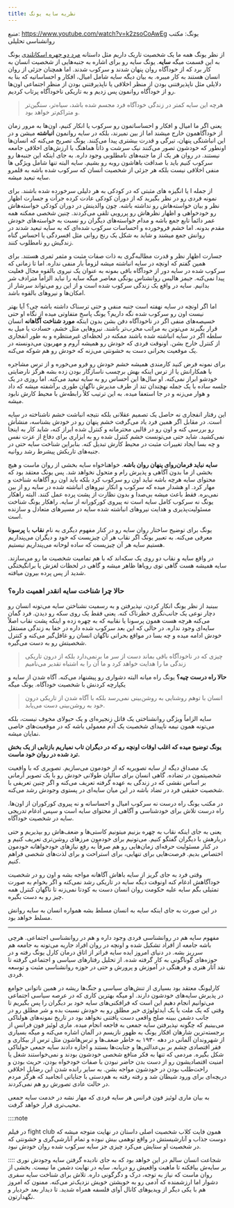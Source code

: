```yaml
---
title: نظریه سایه یونگ
---
```


منبع: https://www.youtube.com/watch?v=k2zsoCoAwEg
یونگ: مکتب روانشناسی تحلیلی

از نظر یونگ همه ما یک شخصیت تاریک داریم مثل داستانه [مرد دو چهره اسکاتلندی](https://taaghche.com/book/127632/%D8%AF%DA%A9%D8%AA%D8%B1-%D8%AC%DA%A9%DB%8C%D9%84-%D9%88-%D9%85%D8%B3%D8%AA%D8%B1-%D9%87%D8%A7%DB%8C%D8%AF) یونگ به این قسمت میگه **سایه**. یونگ سایه رو برای اشاره به جنبه‌هایی از شخصیت انسان به کار برد که از خودآگاه روان پنهان شدند و سرکوب شدند. اما همچنان جزئی از روان انسان هستند به کار میبره. به بیان دیگه سایه شامل امیال، افکار و احساساتیه که بنا به دلایلی مثل ناپذیرفتنی بودن از منظر اخلاقی یا ناپذیرفتنی بودن از منظر اجتماعی اون‌ها رو از خودآگاه روانمون پس زدیم و به تاریکی ناخودآگاه پرتاب کردیم.

> هرچه این سایه کمتر در زندگی خودآگاه فرد مجسم شده باشد، سیاه‌تر، سنگین‌تر و متراکم‌تر خواهد بود.

یعنی اگر ما امیال و افکار و احساساتمون رو سرکوب یا انکار کنیم، اون‌ها به مرور زمان از خودآگاهمون خارج میشند اما از بین نمیرند، بلکه در سایه روانمون **انباشته** میشن و در این انباشتگی پنهان، تیرگی و قدرت بیشتری پیدا می‌کنند.
یونگ تصریح می‌کنه که انسان‌ها اونطور که خودشون تصور می‌کنند نیک‌ سرشت و ذاتاً هماهنگ با ارزش‌های اخلاقی جامعه نیستند. در روان هر یک از ما جنبه‌های نامطلوبی وجود داره. به جای اینکه این جنبه‌ها رو سرکوب کنیم باید با صداقت باهاشون روبه رو بشیم.
سایه البته تنها شامل ویژگی ها منفی اخلاقی نیست بلکه هر جزئی از شخصیت انسان که سرکوب شده باشه به قلمرو سایه تبعید میشه.

از جمله ا یا انگیزه های مثبتی که در کودکی به هر دلیلی سرخورده شده باشند. برای نمونه فردی رو در نظر بگیرید که از دوران کودکی عادت کرده جرأت و جسارت اظهار نظر و بیان خواسته‌هاش رو نداشته باشه. چون والدینش در دوران کودکی خواسته‌هاش رو خودخواهی و اظهار نظرهاش رو پررویی تلقی می‌کردند. چنین شخصی ممکنه همه عمر دائماً تابع جمع باشه و مدام خواسته‌های دیگران رو نسبت به خواسته‌های خودش مقدم بدونه. اما خشم فروخورده و احساسات سرکوب شده‌ای که به سایه تبعید شدند در روانش جمع میشند و شاید به شکل یک رنج روانی مثل افسردگی یا احساس گناه زندگیش رو نامطلوب کنند.

جسارت اظهار نظر و قدرت مطالبه‌گری به ذات صفات مثبت و مثمر ثمری هستند. برای همین گفتم که اونچه در سایه انباشته میشه لزوماً بار منفی نداره. اما تا زمانی که سرکوب شده در سایه دور از خودآگاه باقی بمونه به عنوان یک نیروی بالقوه مجال فعلیت پیدا نمی‌کنه. جیمز هالیس روانشناس یونگی معاصر میگه سایه را نباید الزاماً مترادف شر بدانیم. سایه در واقع یک زندگی سرکوب شده است و از این رو می‌تواند سرشار از امکان‌ها و نیروهای بالقوه باشد.

اما اگر اونچه در سایه نهفته است جنبه منفی و حتی ترسناک داشته باشه چی؟ آیا بهتر نیست اون رو سرکوب شده نگه داریم؟ یونگ پاسخ متفاوتی میده از نگاه او حتی خسیصه‌های منفی اگر در ناخودآگاه دفن بشن بدون اینکه **مورد شناخت آگاهانه** انسان قرار بگیرند می‌تونن به مراتب مخرب‌تر باشند. نیروهایی مثل خشم، حسادت یا میل به سلطه اگر در سایه انباشته شده باشند ممکنه در لحظه‌ای غیرمنتظره و به طور انفجاری از کنترل خارج بشن. اونوقت فردی که خودش رو همیشه آروم و مهربون می‌دونسته در یک موقعیت بحرانی دست به خشونتی می‌زنه که خودش رو هم شوکه می‌کنه.

برای نمونه فرض کنید کارمندی همیشه خشم خودش رو فرو می‌خوره و از ترس مشاجره با همکارانش یا از ترس اینکه بهش برچسب ناسازگار بودن زده بشه هرگز نارضایتی خودشو ابراز نمی‌کنه. او سال‌ها این احساس رو به سایه تبعید می‌کنه. اما روزی در یک جلسه ساده با یک جمله نهچندان تند از طرف مدیرش ناگهان طوری برآشفته میشه که داد و هوار می‌زنه و در جا استعفا میده. به این ترتیب کلاً رابطه‌ش با محیط کارش نابود میشه.

این رفتار انفجاری نه حاصل یک تصمیم عقلانی بلکه نتیجه انباشت خشم ناشناخته در سایه است. در مقابل اگر همین فرد یاد می‌گرفت خشم پنهان رو در خودش بشناسه، منشأش رو بررسی کنه و اون رو در قالبی محترمانه و کنترل شده ابراز کنه، شاید کار به اینجا نمی‌کشید. شاید حتی می‌تونست خشم کنترل شده رو به ابزاری برای دفاع از عزت نفس و چه بسا ایجاد تغییرات مثبت در محیط کارش تبدیل کنه. بنابراین شناخت سایه حتی در جنبه‌های تاریکش پیشرط رشد روانیه.

**سایه نباید فرمان‌روای پنهان روان باشه**. خواهناخواه سایه بخشی از روان ماست و هیچ بخشی از ما بدون آگاهی و پذیرش رام و متحول نخواهد شد. پس یونگ معتقد بود که محتوای سایه هرچه باشه نباید اون رو سرکوب کرد بلکه باید اون رو آگاهانه شناخت و مهار کرد. او هشدار میده که سرکوب و انکار نیروهای انباشته شده در سایه رو از بین نمی‌بره. فقط باعث میشه بی‌صدا و بدون نظارت از پشت پرده عمل کنند. البته راهکار یونگ نه سرکوب کامل سایه است نه پیروی کورکورانه از سایه. راهکار یونگ شناخت مسئولیت‌پذیری و هدایت نیروهای انباشته شده سایه در مسیرهای متعادل و سازنده است.

یونگ برای توضیح ساختار روان سایه رو در کنار مفهوم دیگری به نام **نقاب** یا **پرسونا** معرفی می‌کنه.
به تعبیر یونگ اگر نقاب هر آن چیزیست که خود و دیگران می‌پنداریم هستیم سایه هر آن چیزیست که ساده لوحانه می‌پنداریم نیستیم.

در واقع سایه و نقاب دو روی یک سکه‌اند که با هم تمامیت شخصیت ما رو می‌سازند. سایه همیشه هست گاهی توی رویاها ظاهر میشه و گاهی در لحظات لغزش یا برانگیختگی شدید از پس پرده بیرون میافته.

### حالا چرا شناخت سایه انقدر اهمیت داره؟

ببینید از نظر یونگ انکار کردن، نپذیرفتن و به رسمیت نشناختن سایه می‌تونه انسان رو دچار نوعی یک جانب‌نگری خطرناک کنه. یعنی فقط یک روی سکه رو دیدن. فرد گمان می‌کنه هرچه هست همون پرسونا یا نقابیه که به چهره زده و اینکه پشت نقاب اصلاً سایه‌ای وجود نداره.
در حالی که این بعد سرکوب شده داره در خفا به زندگی مستقل خودش ادامه میده و چه بسا در مواقع بحرانی ناگهان انسان رو غافل‌گیر می‌کنه و کنترل شخصیتش رو به دست می‌گیره.

> چیزی که در ناخودآگاه باقی بماند دست از سر ما برنمی‌دارد بلکه از درون تاریکی زندگی ما را هدایت خواهد کرد و ما آن را به اشتباه تقدیر می‌نامیم

**حالا راه درست چیه؟** یونگ راه میانه البته دشواری رو پیشنهاد می‌کنه. آگاه شدن از سایه و یکپارچه کردنش با شخصیت خودآگاه. یونگ میگه

> انسان با توهم روشنایی به روشن‌بینی نمی‌رسد بلکه با آگاه شدن از تاریکی درون خود به روشن‌بینی دست می‌یابد.

سایه الزاماً ویژگی روانشناختی یک قاتل زنجیره‌ای و یک حیولای مخوف نیست، بلکه می‌تونه همون نیمه ناپیدای شخصیت یک آدم معمولی باشه که در موقعیت‌های خاصی نمایان میشه.

**یونگ توضیح میده که اغلب اوقات اونچه رو که در دیگران تاب نمیاریم بازتابی از یک بخش ترد شده در روان خود ماست.**

یک مصداق دیگه از سایه تصویریه که از خودمون می‌سازیم. تصویری که با واقعیت شخصیتمون در تضاده. گاهی انسان برای سالیان طولانی خودش رو با یک تصویر آرمانی بر اساس نقشی که در زندگی به عهده گرفته تعریف می‌کنه و اگر چنین تعریفی با شخصیت حقیقی فرد در تضاد باشه در این میان سایه‌ای در پستوی وجودش رشد می‌کنه.

در مکتب یونگ راه درست نه سرکوب امیال و احساساته و نه پیروی کورکوران از اون‌ها. راه درست تلاش برای خودشناسی و آگاهی از محتوای سایه است و سپس ادغام تدریجی سایه در شخصیت خودآگاه.

یعنی به جای اینکه نقاب به چهره بزنیم میتونیم کاستی‌ها و ضعف‌هاش رو بپذیریم و حتی دربارهش با دیگران گفتگو کنیم. می‌تونیم برای خودمون مرزهای روشن‌تری تعریف کنیم و در کنار مسئولیت حرفه‌ای زمان‌هایی رو هم صرفاً به رفع نیازهای خودخواهانه خودمون اختصاص بدیم. فرصت‌هایی برای تنهایی، برای استراحت و برای لذت‌های شخصی فراهم کنیم.

وقتی فرد به جای گریز از سایه باهاش آگاهانه مواجه بشه و اون رو در شخصیت خودآگاهش ادغام کنه اونوقت دیگه سایه در تاریکی رشد نمی‌کنه و اگر بخوام به صورت تمثیلی بگم سایه علیه حکومت روان انسان دست به کودتا نمی‌زنه تا ناگهان کنترل همه چیز رو به دست بگیره.

در این صورت به جای اینکه سایه به انسان مسلط بشه همواره انسان به سایه روانش مسلط خواهد بود.

---

مفهوم سایه هم در روانشناسی فردی وجود داره و هم در روانشناسی اجتماعی. هرچی باشه جامعه از افراد تشکیل شده و اونچه در روان افراد جاریه می‌تونه به جامعه هم سرریز بشه.
در دنیای امروز ایده سایه فراتر از اتاق درمان کارل یونگ رفته و در حوزه‌های گوناگونی به کار گرفته شده. از تحلیل رفتارهای سیاسی و اجتماعی گرفته تا نقد آثار هنری و فرهنگی در آموزش و پرورش و حتی در حوزه روانشناسی مثبت و توسعه فردی.

کارلیونگ معتقد بود بسیاری از تنش‌های سیاسی و جنگ‌ها ریشه در همین ناتوانی جوامع در پذیرش سایه‌های خودشون دارند. او میگه بهترین کاری که در عرصه سیاسی اجتماعی می‌توانیم انجام دهیم این است که فرافکنی‌های سایه خود بر دیگران را پس بگیریم تا وقتی که یک ملت یا یک ایدئولوژی خیر مطلق رو به خودش نسبت بده و شر مطلق رو در جانب دشمن ببینه صلح واقعی دست یافتنی نخواهد بود در تاریخ نمونه‌های هولناکی می‌بینیم که چگونه نپذیرفتن سایه جمعی به فاجعه انجام میده. ماری لوئیز فون فرانس از برجسته‌ترین شارهان افکار یونگ به ظهور نازیسم در آلمان اشاره می‌کنه و میگه بسیاری از شهروندان آلمانی در دهه ۱۹۳۰ به خاطر ضعف‌ها و ترس‌هاشون مثل ترس از بیکاری و فقر اقتصادی چشم بر بی‌عدالتی‌ها و جنایت‌ها بستند و اجازه دادند سایه جمعی حولناکی شکل بگیره. مردمی که تنها به فکر منافع شخصی خودشون بودند و نمی‌خواستند شغل یا امنیت اقتصادیشون رو از دست بدن حاضر نبودن با صفات خودخواه بودن، حریث بودن و راحت‌طلب بودن در خودشون مواجه بشن. به سایر رانده شدن این رضایل اخلاقی دریچه‌ای برای ورود شیطان شد و رفته رفته به هم‌دستی با جنایاتی انجامید که هرگز مردم در حالت عادی تصورش رو هم نمی‌کردند.

به بیان ماری لوئیز فون فرانس هر سایه فردی که مهار نشه در خدمت سایه جمعی محیب‌تری قرار خواهد گرفت.

::::note

در فیلم fight club همون فایت کلاب شخصیت اصلی داستان در نهایت متوجه میشه که دوست جذاب و آنارشیستش در واقع توهمی بیش نبوده و تمام آنارشی‌گری و خشونتی که در شخصیت او ستایش می‌کرد چیزی جز سایه سرکوب شده روان خودش نبود.

::::
شجاعت انسان سالم در این خواهد بود که به جای نادیده گرفتن سایه وجودش نوری بر سایه‌ش بیافکنه تا ماهیت واقعیش رو دریابه. سایه در نهایت دشمن ما نیست. بخشی از روان ماست که نیاز به توجه، درک و دگرگونی داره. تلاش برای شناخت سایه سفری دشوار اما ارزشمنده که آدمی رو به خویشتن خویش نزدیک‌تر می‌کنه. ممنون که امروز هم با یکی دیگر از ویدیوهای کانال آوای فلسفه همراه شدید. تا دیدار بعد خردیار و نگهدارتون.
